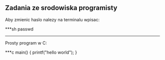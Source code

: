 ## Zadania ze srodowiska programisty

Aby zmienic haslo nalezy na terminalu wpisac:

***sh
passwd
***

Prosty program w C:

***c
main() {
	printf("hello world");
}

